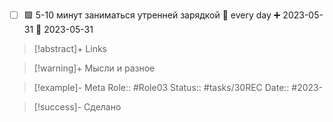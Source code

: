 - [ ] 🟩 5-10 минут заниматься утренней зарядкой 🔁 every day ➕ 2023-05-31 📅 2023-05-31

> [!abstract]+ Links

> [!warning]+ Мысли и разное

> [!example]- Meta
> Role:: #Role03
> Status:: #tasks/30REC
> Date:: #2023-

> [!success]- Сделано